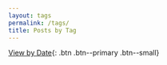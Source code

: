 ```yaml
---
layout: tags
permalink: /tags/
title: Posts by Tag
---
```


[View by Date](/posts/){: .btn .btn--primary .btn--small}
<!-- [View by Category](/categories/){: .btn .btn--primary .btn--small} -->
